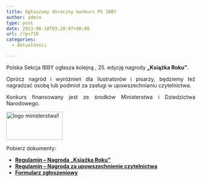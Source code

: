 ```yaml
---
title: Ogłaszamy doroczny konkurs PS IBBY
author: admin
type: post
date: 2013-06-18T03:28:07+00:00
url: /?p=718
categories:
  - Aktualności

---
```

<p style="text-align: justify;">
  Polska Sekcja IBBY ogłasza kolejną , 25. edycję nagrody <strong>&#8222;Książka Roku&#8221;</strong>.
</p>

<p style="text-align: justify;">
  Oprócz nagród i wyróżnień dla ilustratorów i pisarzy, będziemy też nagradzać osobę lub podmiot za zasługi w upowszechnianiu czytelnictwa.
</p>

<p style="text-align: justify;">
  <!--more-->
</p>

<p style="text-align: justify;">
  Konkurs finansowany jest ze środków Ministerstwa i Dziedzictwa Narodowego.
</p>

<p style="text-align: justify;">
  <a href="http://www.ibby.pl/wp-content/uploads/2013/06/logo-ministerstwa1.jpg" rel="lightbox[718]"><img class="alignnone size-thumbnail wp-image-725" alt="logo ministerstwa1" src="http://www.ibby.pl/wp-content/uploads/2013/06/logo-ministerstwa1-150x75.jpg" width="150" height="75" srcset="http://www.ibby.pl/wp-content/uploads/2013/06/logo-ministerstwa1-150x75.jpg 150w, http://www.ibby.pl/wp-content/uploads/2013/06/logo-ministerstwa1-300x150.jpg 300w, http://www.ibby.pl/wp-content/uploads/2013/06/logo-ministerstwa1.jpg 400w" sizes="(max-width: 150px) 100vw, 150px" /></a>
</p>

<p style="text-align: justify;">
  Pobierz dokumenty:
</p>

  * <div style="text-align: justify;">
      <strong><a href="http://www.ibby.pl/files/IBBY_Regulamin_nagrody_KR.pdf" target="_blank">Regulamin &#8211; Nagroda &#8222;Książka Roku&#8221;</a></strong>
    </div>

  * <div style="text-align: justify;">
      <strong><a href="http://www.ibby.pl/files/IBBY_Regulamin_Nagroda_za_upowszechnianie.pdf" target="_blank">Regulamin &#8211; Nagroda za upowszechnienie czytelnictwa</a></strong>
    </div>

  * <div style="text-align: justify;">
      <strong><a href="http://www.ibby.pl/files/IBBY_Formularz_zgloszeniowy.pdf" target="_blank">Formularz zgłoszeniowy</a></strong>
    </div>